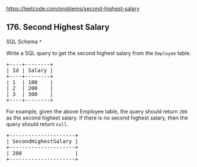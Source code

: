 https://leetcode.com/problems/second-highest-salary

## 176. Second Highest Salary

<div class="sql-schema-wrapper__3VBi"><a class="sql-schema-link__3cEg">SQL Schema<svg class="icon__3Su4" height="1em" viewbox="0 0 24 24" width="1em"><path d="M10 6L8.59 7.41 13.17 12l-4.58 4.59L10 18l6-6z" fill-rule="evenodd"></path></svg></a></div>
<div><p>Write a SQL query to get the second highest salary from the <code>Employee</code> table.</p>
<pre>+----+--------+
| Id | Salary |
+----+--------+
| 1  | 100    |
| 2  | 200    |
| 3  | 300    |
+----+--------+
</pre>
<p>For example, given the above Employee table, the query should return <code>200</code> as the second highest salary. If there is no second highest salary, then the query should return <code>null</code>.</p>
<pre>+---------------------+
| SecondHighestSalary |
+---------------------+
| 200                 |
+---------------------+
</pre>
</div>
